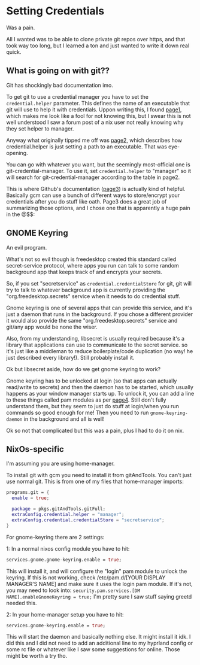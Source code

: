 # Setting Credentials

Was a pain. 


All I wanted was to be able to clone private git repos over https, and that took way too long, but I learned a ton and just wanted to write it down real quick.

## What is going on with git??

Git has shockingly bad documentation imo.

To get git to use a credential manager you have to set the `credential.helper` parameter.
This defines the name of an executable that git will use to help it with credentials.
Uppon writing this, I found [page1](https://git-scm.com/doc/credential-helpers), which makes me look like a fool for not knowing this, but I swear this is not well understood I saw a forum post of a nix user not really knowing why they set helper to manager.

Anyway what originally tipped me off was [page2](https://git-scm.com/book/en/v2/Git-Tools-Credential-Storage), which describes how credential.helper is just setting a path to an executable. That was eye-opening.

You can go with whatever you want, but the seemingly most-official one is git-credential-manager. To use it, set `credential.helper` to "manager" so it will search for git-credential-manager according to the table in page2.

This is where Github's documentation ([page3](https://aka.ms/gcmcore-linuxcredstores)) is actually kind of helpful.
Basically gcm can use a bunch of different ways to store/encrypt your credentials after you do stuff like oath.
Page3 does a great job of summarizing those options, and I chose one that is apparently a huge pain in the @$$:

## GNOME Keyring

An evil program.

What's not so evil though is freedesktop created this standard called secret-service protocol, where apps you run can talk to some random background app that keeps track of and encrypts your secrets.

So, if you set "secretservice" as `credential.credentialStore` for git, git will try to talk to whatever background app is currently providing the "org.freedesktop.secrets" service when it needs to do credential stuff.


Gnome keyring is one of several apps that can provide this service, and it's just a daemon that runs in the background.
If you chose a different provider it would also provide the same "org.freedesktop.secrets" service and git/any app would be none the wiser.


Also, from my understanding, libsecret is usually required because it's a library that applications can use to communicate to the secret service. so it's just like a middleman to reduce boilerplate/code duplication (no way! he just described every library!).
Still probably install it.


Ok but libsecret aside, how do we get gnome keyring to work?

Gnome keyring has to be unlocked at login (so that apps can actually read/write to secrets) and then the daemon has to be started, which usually happens as your window manager starts up.
To unlock it, you can add a line to these things called pam modules as per [page4](https://wiki.archlinux.org/title/GNOME/Keyring#PAM_step).
Still don't fully understand them, but they seem to just do stuff at login/when you run commands so good enough for me!
Then you need to run `gnome-keyring-daemon` in the background and all is well!

Ok so not that complicated but this was a pain, plus I had to do it on nix.

## NixOs-specific

I'm assuming you are using home-manager.

To install git with gcm you need to install it from gitAndTools.
You can't just use normal git.
This is from one of my files that home-manager imports:
```nix
programs.git = {
  enable = true;

  package = pkgs.gitAndTools.gitFull;
  extraConfig.credential.helper = "manager";
  extraConfig.credential.credentialStore = "secretservice";
}
```

For gnome-keyring there are 2 settings:


1: In a normal nixos config module you have to hit:
```nix
services.gnome.gnome-keyring.enable = true;
```
This will install it, and will configure the "login" pam module to unlock the keyring.
If this is not working, check /etc/pam.d/[YOUR DISPLAY MANAGER'S NAME] and make sure it uses the login pam module.
If it's not, you may need to look into: `security.pam.services.[DM NAME].enableGnomeKeyring = true;`
I'm pretty sure I saw stuff saying greetd needed this.

2: In your home-manager setup you have to hit:
```nix
services.gnome-keyring.enable = true;
```
This will start the daemon and basically nothing else.
It might install it idk.
I did this and I did not need to add an additional line to my hyprland config or some rc file or whatever like I saw some suggestions for online. Those might be worth a try tho.



